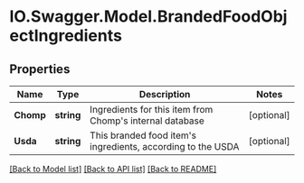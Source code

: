 # IO.Swagger.Model.BrandedFoodObjectIngredients
## Properties

Name | Type | Description | Notes
------------ | ------------- | ------------- | -------------
**Chomp** | **string** | Ingredients for this item from Chomp&#x27;s internal database | [optional] 
**Usda** | **string** | This branded food item&#x27;s ingredients, according to the USDA | [optional] 

[[Back to Model list]](../README.md#documentation-for-models) [[Back to API list]](../README.md#documentation-for-api-endpoints) [[Back to README]](../README.md)

